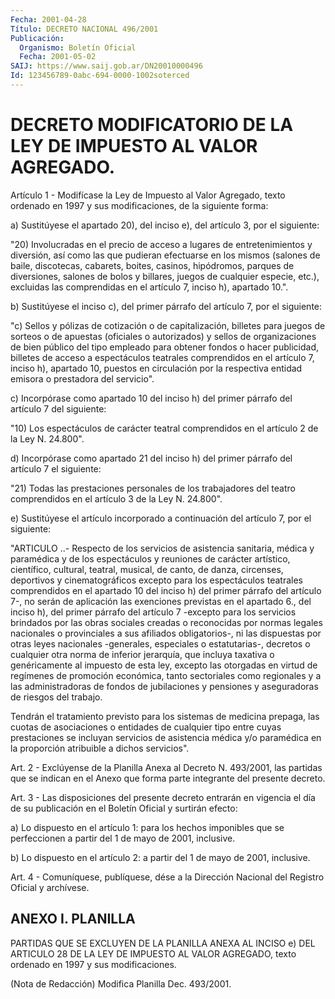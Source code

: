 ```yaml
---
Fecha: 2001-04-28
Título: DECRETO NACIONAL 496/2001
Publicación:
  Organismo: Boletín Oficial
  Fecha: 2001-05-02
SAIJ: https://www.saij.gob.ar/DN20010000496
Id: 123456789-0abc-694-0000-1002soterced
---
```

# DECRETO MODIFICATORIO DE LA LEY DE IMPUESTO AL VALOR AGREGADO.

<a id="1"></a>
Artículo 1 - Modifícase la Ley de Impuesto al Valor Agregado, texto ordenado  en 1997 y sus modificaciones, de la siguiente  forma:

a) Sustitúyese  el apartado 20), del inciso e), del artículo 3, por el siguiente:

"20)  Involucradas  en  el precio de acceso a lugares de entretenimientos y diversión, así como  las que pudieran efectuarse en  los  mismos  (salones de baile, discotecas,  cabarets,  boites, casinos, hipódromos,  parques  de  diversiones,  salones de bolos y billares,  juegos  de  cualquier  especie,    etc.), excluidas  las comprendidas  en  el  artículo  7,  inciso  h),  apartado  10.".

b) Sustitúyese el inciso c), del primer párrafo del artículo 7, por el siguiente:

"c) Sellos y pólizas de cotización o de capitalización,  billetes para  juegos de sorteos  o  de  apuestas (oficiales  o  autorizados) y sellos de organizaciones  de  bien público del tipo empleado para obtener  fondos o hacer publicidad, billetes de acceso a espectáculos teatrales  comprendidos  en  el artículo 7, inciso  h),  apartado 10, puestos en circulación por la respectiva  entidad  emisora o prestadora  del  servicio".

c) Incorpórase como apartado  10  del  inciso h) del primer párrafo del  artículo  7 del siguiente:

"10) Los espectáculos  de  carácter teatral comprendidos en el artículo  2  de  la  Ley N. 24.800".

d) Incorpórase  como  apartado  21 del inciso h) del primer párrafo del artículo 7 el siguiente:

"21) Todas las prestaciones personales de los trabajadores del teatro comprendidos  en el artículo 3 de la Ley N. 24.800".

e) Sustitúyese el artículo incorporado a continuación  del artículo 7,  por  el  siguiente:

"ARTICULO ..- Respecto de los servicios  de asistencia sanitaria, médica y paramédica y de los espectáculos y reuniones  de  carácter artístico, científico, cultural, teatral, musical, de canto, de danza, circenses, deportivos y cinematográficos excepto para los espectáculos teatrales comprendidos en el apartado 10 del inciso h) del primer párrafo del artículo 7-, no serán de aplicación  las exenciones previstas en el apartado  6., del inciso h), del primer  párrafo del artículo  7 -excepto para los servicios brindados por las obras sociales creadas o reconocidas  por  normas  legales nacionales o provinciales a sus afiliados  obligatorios-,  ni  las dispuestas  por otras  leyes nacionales  -generales,  especiales  o  estatutarias-, decretos  o cualquier otra norma de inferior jerarquía,  que incluya taxativa o genéricamente  al impuesto de esta ley, excepto  las otorgadas  en virtud de regímenes  de promoción económica, tanto sectoriales como regionales y a las administradoras  de  fondos  de jubilaciones  y pensiones y aseguradoras de riesgos del trabajo.

Tendrán  el  tratamiento  previsto  para  los  sistemas de medicina prepaga, las cuotas de asociaciones o entidades  de  cualquier tipo entre cuyas prestaciones se incluyan servicios de asistencia médica y/o  paramédica  en  la  proporción  atribuible a dichos servicios".

<a id="2"></a>
Art. 2 - Exclúyense de la Planilla Anexa al Decreto N. 493/2001, las partidas que se indican en el Anexo que  forma parte integrante del presente decreto.

<a id="3"></a>
Art.  3  -  Las  disposiciones  del  presente decreto  entrarán  en vigencia el día de su publicación en el  Boletín Oficial y surtirán efecto:

a)  Lo  dispuesto  en  el  artículo  1:  para  los  hechos imponibles  que  se perfeccionen a partir del 1 de  mayo  de  2001, inclusive.

b) Lo dispuesto en  el  artículo 2: a partir del 1 de mayo de 2001, inclusive.

<a id="4"></a>
Art. 4 - Comuníquese, publíquese, dése  a la Dirección Nacional del Registro Oficial y archívese.

## ANEXO I. PLANILLA

<a id="1"></a>
PARTIDAS QUE SE EXCLUYEN DE LA PLANILLA ANEXA AL INCISO e) DEL ARTICULO 28 DE LA LEY DE IMPUESTO AL VALOR AGREGADO, texto ordenado en 1997 y sus modificaciones.

(Nota de Redacción) Modifica Planilla Dec. 493/2001.